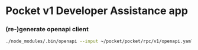 # Pocket v1 Developer Assistance app



### (re-)generate openapi client

```bash
./node_modules/.bin/openapi --input ~/pocket/pocket/rpc/v1/openapi.yaml --output ./src/utils/v1-rpc-client --name v1RPC
```
